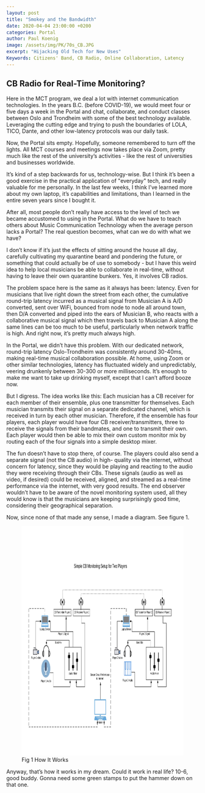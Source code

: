 ```yaml
---
layout: post
title: "Smokey and the Bandwidth"
date: 2020-04-04 23:00:00 +0200
categories: Portal
author: Paul Koenig
image: /assets/img/PK/70s_CB.JPG
excerpt: "Hijacking Old Tech for New Uses" 
Keywords: Citizens' Band, CB Radio, Online Collaboration, Latency
--- 
```


## CB Radio for Real-Time Monitoring?

Here in the MCT program, we deal a lot with internet communication technologies. In the years B.C. (before COVID-19), we would 
meet four or five days a week in the Portal and chat, collaborate, and conduct classes between Oslo and Trondheim with some of 
the best technology available. Leveraging the cutting edge and trying to push the boundaries of LOLA, TICO, Dante, and other 
low-latency protocols was our daily task.

Now, the Portal sits empty. Hopefully, someone remembered to turn off the lights. All MCT courses and meetings now takes place 
via Zoom, pretty much like the rest of the university’s activities - like the rest of universities and businesses worldwide. 

It’s kind of a step backwards for us, technology-wise. But I think it’s been a good exercise in the practical application of 
"everyday" tech, and really valuable for me personally. In the last few weeks, I think I’ve learned more about my own laptop, it’s capabilities and limitations, than I learned in the entire seven years since I bought it. 

After all, most people don’t really have access to the level of tech we became accustomed to using in the Portal. What do we 
have to teach others about Music Communication Technology when the average person lacks a Portal? The real question becomes, 
what can we do with what we have?

I don’t know if it’s just the effects of sitting around the house all day, carefully cultivating my quarantine beard and 
pondering the future, or something that could actually be of use to somebody - but I have this weird idea to help local 
musicians be able to collaborate in real-time, without having to leave their own quarantine bunkers. Yes, it involves CB radios.

The problem space here is the same as it always has been: latency. Even for musicians that live right down the street from 
each other, the cumulative round-trip latency incurred as a musical signal from Musician A is A/D converted, sent over WiFi, 
bounced from node to node all around town, then D/A converted and piped into the ears of Musician B, who reacts with a 
collaborative musical signal which then travels back to Musician A along the same lines can be too much to be useful, 
particularly when network traffic is high. And right now, it’s pretty much always high.

In the Portal, we didn’t have this problem. With our dedicated network, round-trip latency Oslo-Trondheim was consistently 
around 30-40ms, making real-time musical collaboration possible. At home, using Zoom or other similar technologies, latency 
has fluctuated widely and unpredictably, veering drunkenly between 30-300 or more milliseconds. It’s enough to make me want to 
take up drinking myself, except that I can’t afford booze now.

But I digress. The idea works like this: Each musician has a CB receiver for each member of their ensemble, plus one 
transmitter for themselves. Each musician transmits their signal on a separate dedicated channel, which is received in turn by 
each other musician.  Therefore, if the ensemble has four players, each player would have four CB receiver/transmitters, three to receive the signals from their bandmates, and one to transmit their own. Each player would then be able to mix their own custom monitor mix by routing each of the four signals into a simple desktop mixer. 

The fun doesn’t have to stop there, of course. The players could also send a separate signal (not the CB audio) in high-
quality via the internet, without concern for latency, since they would be playing and reacting to the audio they were 
receiving through their CBs. These signals (audio as well as video, if desired) could be received, aligned, and streamed as a 
real-time performance via the internet, with very good results. The end observer wouldn’t have to be aware of the novel 
monitoring system used, all they would know is that the musicians are keeping surprisingly good time, considering their 
geographical separation.

Now, since none of that made any sense, I made a diagram. See figure 1.


<figure>
    <img src="/assets/img/PK/CB_Monitoring_Flow.jpg" width="800" height="600">
    <figcaption>Fig 1 How It Works</figcaption>
</figure>


Anyway, that’s how it works in my dream. Could it work in real life? 10-6, good buddy. Gonna need some green stamps to put the 
hammer down on that one.
